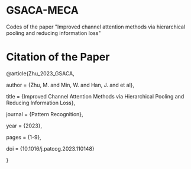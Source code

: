 # GSACA-MECA
Codes of the paper "Improved channel attention methods via hierarchical pooling and reducing information loss"

# Citation of the Paper

@article{Zhu_2023_GSACA, 

  author = {Zhu, M. and Min, W. and Han, J. and et al}, 

  title = {Improved Channel Attention Methods via Hierarchical Pooling and Reducing Information Loss}, 

  journal = {Pattern Recognition}, 

  year = {2023}, 

  pages = {1-9}, 

  doi = {10.1016/j.patcog.2023.110148} 

}

